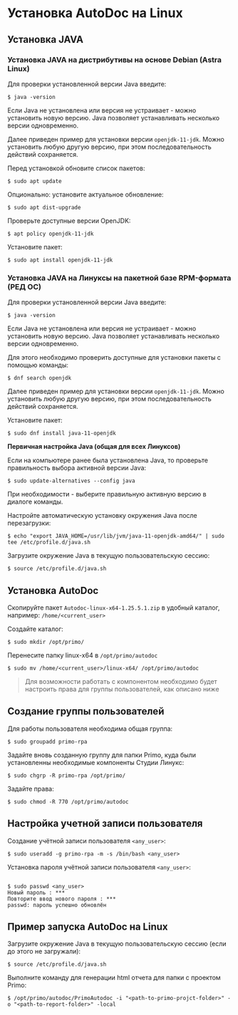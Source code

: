 # Установка AutoDoc на Linux

## Установка JAVA

### Установка JAVA на дистрибутивы на основе Debian (Astra Linux)

Для проверки установленной версии Java введите:
```
$ java -version
```
Если Java не установлена или версия не устраивает - можно установить новую версию. Java позволяет устанавливать несколько версии одновременно.

Далее приведен пример для установки версии `openjdk-11-jdk`. Можно установить любую другую версию, при этом последовательность действий сохраняется.

Перед установкой обновите список пакетов:

```
$ sudo apt update
```

Опционально: установите актуальное обновление:

```
$ sudo apt dist-upgrade
```

Проверьте доступные версии OpenJDK:

```
$ apt policy openjdk-11-jdk
```
Установите пакет:

```
$ sudo apt install openjdk-11-jdk
```

### Установка JAVA на Линуксы на пакетной базе RPM-формата (РЕД OC)

Для проверки установленной версии Java введите:
```
$ java -version
```
Если Java не установлена или версия не устраивает - можно установить новую версию. Java позволяет устанавливать несколько версии одновременно.

Для этого необходимо проверить доступные для установки пакеты с помощью команды:

```
$ dnf search openjdk
```
Далее приведен пример для установки версии `openjdk-11-jdk`. Можно установить любую другую версию, при этом последовательность действий сохраняется.

Установите пакет:
```
$ sudo dnf install java-11-openjdk
```

**Первичная настройка Java (общая для всех Линуксов)**

Если на компьютере ранее была установлена Java, то проверьте правильность выбора активной версии Java:

```
$ sudo update-alternatives --config java
```

При необходимости - выберите правильную активную версию в диалоге команды.

Настройте автоматическую установку окружения Java после перезагрузки:

```
$ echo "export JAVA_HOME=/usr/lib/jvm/java-11-openjdk-amd64/" | sudo tee /etc/profile.d/java.sh
```

Загрузите окружение Java в текущую пользовательскую сессию:

```
$ source /etc/profile.d/java.sh
```
## Установка AutoDoc


Скопируйте пакет ` Autodoc-linux-x64-1.25.5.1.zip ` в удобный каталог, например: `/home/<current_user>`

Создайте каталог:

```
$ sudo mkdir /opt/primo/
```

Перенесите папку linux-x64 в `/opt/primo/autodoc`

```
$ sudo mv /home/<current_user>/linux-x64/ /opt/primo/autodoc
```
> Для возможности работать с компонентом необходимо будет настроить права для группы пользователей, как описано ниже

## Создание группы пользователей

Для работы пользователя необходима общая группа:

```
$ sudo groupadd primo-rpa
```

Задайте вновь созданную группу для папки Primo, куда были установленны необходимые компоненты Студии Линукс:

```
$ sudo chgrp -R primo-rpa /opt/primo/
```

Задайте права:

```
$ sudo chmod -R 770 /opt/primo/autodoc
```

## Настройка учетной записи пользователя

Создание учётной записи пользователя `<any_user>`:

```
$ sudo useradd -g primo-rpa -m -s /bin/bash <any_user>
```

Установка пароля учётной записи пользователя `<any_user>`:

```

$ sudo passwd <any_user>
Новый пароль : ***
Повторите ввод нового пароля : ***
passwd: пароль успешно обновлён
```

## Пример запуска AutoDoc на Linux

Загрузите окружение Java в текущую пользовательскую сессию (если до этого не загружали):

```
$ source /etc/profile.d/java.sh
```

Выполните команду для генерации html отчета для папки с проектом Primo:

```
$ /opt/primo/autodoc/PrimoAutodoc -i "<path-to-primo-projct-folder>" -o "<path-to-report-folder>" -local
```
